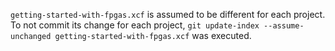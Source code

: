 `getting-started-with-fpgas.xcf` is assumed to be different for each project. To not commit its change for each project, `git update-index --assume-unchanged getting-started-with-fpgas.xcf` was executed.
